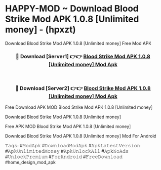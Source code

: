 # HAPPY-MOD ~ Download Blood Strike Mod APK 1.0.8 [Unlimited money] - (hpxzt)
Download Blood Strike Mod APK 1.0.8 [Unlimited money] Free Mod APK

<div align="center">
<h3>🔴 Download [Server1] 👉👉 <a href="https://apk-comot.site?title=Blood_Strike_Mod_APK_1.0.8_[Unlimited_money]">Blood Strike Mod APK 1.0.8 [Unlimited money] Mod Apk</a></h3><br>

<h3>🔴 Download [Server2] 👉👉 <a href="https://apk-comot.site?title=Blood_Strike_Mod_APK_1.0.8_[Unlimited_money]">Blood Strike Mod APK 1.0.8 [Unlimited money] Mod Apk</a></h3>
</div>


Free Download APK MOD Blood Strike Mod APK 1.0.8 [Unlimited money]

Download Blood Strike Mod APK 1.0.8 [Unlimited money] 

Free APK MOD Blood Strike Mod APK 1.0.8 [Unlimited money] 

Download Blood Strike Mod APK 1.0.8 [Unlimited money] Mod For Android

𝚃𝚊𝚐𝚜: #𝙼𝚘𝚍𝙰𝚙𝚔 #𝙳𝚘𝚠𝚗𝚕𝚘𝚊𝚍𝙼𝚘𝚍𝙰𝚙𝚔 #𝙰𝚙𝚔𝙻𝚊𝚝𝚎𝚜𝚝𝚅𝚎𝚛𝚜𝚒𝚘𝚗 #𝙰𝚙𝚔𝚄𝚗𝚕𝚒𝚖𝚒𝚝𝚎𝚍𝙼𝚘𝚗𝚎𝚢 #𝙰𝚙𝚔𝚄𝚗𝚕𝚘𝚌𝚔𝙰𝚕𝚕 #𝙰𝚙𝚔𝙽𝚘𝙰𝚍𝚜 #𝚄𝚗𝚕𝚘𝚌𝚔𝙿𝚛𝚎𝚖𝚒𝚞𝚖 #𝙵𝚘𝚛𝙰𝚗𝚍𝚛𝚘𝚒𝚍 #𝙵𝚛𝚎𝚎𝙳𝚘𝚠𝚗𝚕𝚘𝚊𝚍 #home_design_mod_apk